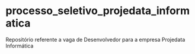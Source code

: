 # processo_seletivo_projedata_informatica
Repositório referente a vaga de Desenvolvedor para a empresa Projedata Informática
